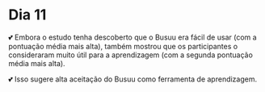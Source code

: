 # Dia 11

💕 Embora o estudo tenha descoberto que o Busuu era fácil de usar (com a pontuação média mais alta), também mostrou que os participantes o consideraram muito útil para a aprendizagem (com a segunda pontuação média mais alta). 

💕 Isso sugere alta aceitação do Busuu como ferramenta de aprendizagem.
